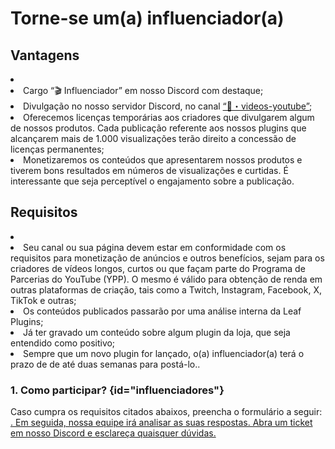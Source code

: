 # Torne-se um(a) influenciador(a)

## Vantagens

<list type="none">
    <li>
        <list type="bullet">
            <li>
                Cargo “🎬 Influenciador” em nosso Discord com destaque;
            </li>
            <li>
                Divulgação no nosso servidor Discord, no canal <a href="https://discordapp.com/channels/901627752392843296/1271637615409364992">“🎥・videos-youtube”</a>; 
            </li>
            <li>
                Oferecemos licenças temporárias aos criadores que divulgarem algum de nossos produtos. Cada publicação referente aos nossos plugins que alcançarem mais de 1.000 visualizações terão direito a concessão de licenças permanentes;
            </li>
            <li>
                Monetizaremos os conteúdos que apresentarem nossos produtos e tiverem bons resultados em números de visualizações e curtidas. É interessante que seja perceptível o engajamento sobre a publicação.
            </li>
        </list>
    </li>
</list>

## Requisitos

<list type="none">
    <li>
        <list type="bullet">
        <li>
            Seu canal ou sua página devem estar em conformidade com os requisitos para monetização de anúncios e outros benefícios, sejam para os criadores de vídeos longos, curtos ou que façam parte do Programa de Parcerias do YouTube (YPP). O mesmo é válido para obtenção de renda em outras plataformas de criação, tais como a Twitch, Instagram, Facebook, X, TikTok e outras;
        </li>
        <li>
            Os conteúdos publicados passarão por uma análise interna da Leaf Plugins;
        </li>
        <li>
            Já ter gravado um conteúdo sobre algum plugin da loja, que seja entendido como positivo;
        </li>
        <li>
            Sempre que um novo plugin for lançado, o(a) influenciador(a) terá o prazo de de até duas semanas para postá-lo..
        </li>
        </list>
    </li>
</list>

### 1. Como participar? {id="influenciadores"}

<p>
    Caso cumpra os requisitos citados abaixos, preencha o formulário a seguir: <a href="https://forms.gle/QYaS2dsp6MRRhgKGA"/>. Em seguida, nossa equipe irá analisar as suas respostas. Abra um ticket em nosso Discord e esclareça quaisquer dúvidas.
</p>
